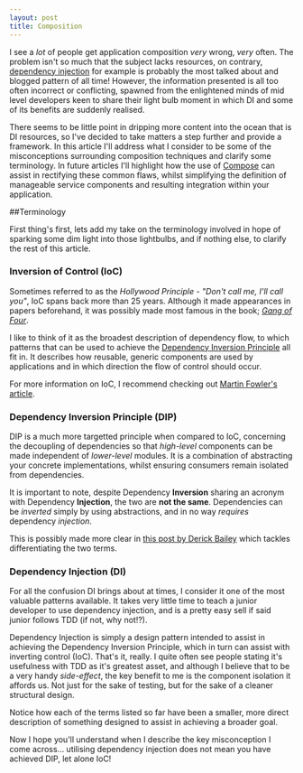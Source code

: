 ```yaml
---
layout: post
title: Composition
---
```


I see a _lot_ of people get application composition _very_ wrong, _very_ often. The problem isn't so much that the subject lacks resources, on contrary, [dependency injection] for example is probably the most talked about and blogged pattern of all time! However, the information presented is all too often incorrect or conflicting, spawned from the enlightened minds of mid level developers keen to share their light bulb moment in which DI and some of its benefits are suddenly realised.

There seems to be little point in dripping more content into the ocean that is DI resources, so I've decided to take matters a step further and provide a framework. In this article I'll address what I consider to be some of the misconceptions surrounding composition techniques and clarify some terminology. In future articles I'll highlight how the use of [Compose] can assist in rectifying these common flaws, whilst simplifying the definition of manageable service components and resulting integration within your application.

##Terminology

First thing's first, lets add my take on the terminology involved in hope of sparking some dim light into those lightbulbs, and if nothing else, to clarify the rest of this article.

### Inversion of Control (IoC)

Sometimes referred to as the _Hollywood Principle - "Don't call me, I'll call you"_, IoC spans back more than 25 years. Although it made appearances in papers beforehand, it was possibly made most famous in the book; _[Gang of Four]_.

I like to think of it as the broadest description of dependency flow, to which patterns that can be used to achieve the [Dependency Inversion Principle] all fit in. It describes how reusable, generic components are used by applications and in which direction the flow of control should occur.

For more information on IoC, I recommend checking out [Martin Fowler's article].

### Dependency Inversion Principle (DIP)

DIP is a much more targetted principle when compared to IoC, concerning the decoupling of dependencies so that _high-level_ components can be made independent of _lower-level_ modules. It is a combination of abstracting your concrete implementations, whilst ensuring consumers remain isolated from dependencies.

It is important to note, despite Dependency **Inversion** sharing an acronym with Dependency **Injection**, the two are **not the same**. Dependencies can be _inverted_ simply by using abstractions, and in no way _requires_ dependency _injection_.

This is possibly made more clear in [this post by Derick Bailey] which tackles differentiating the two terms.

### Dependency Injection (DI)

For all the confusion DI brings about at times, I consider it one of the most valuable patterns available. It takes very little time to teach a junior developer to use dependency injection, and is a pretty easy sell if said junior follows TDD (if not, why not!?).

Dependency Injection is simply a design pattern intended to assist in achieving the Dependency Inversion Principle, which in turn can assist with inverting control (IoC). That's it, really. I quite often see people stating it's usefulness with TDD as it's greatest asset, and although I believe that to be a very handy _side-effect_, the key benefit to me is the component isolation it affords us. Not just for the sake of testing, but for the sake of a cleaner structural design.

Notice how each of the terms listed so far have been a smaller, more direct description of something designed to assist in achieving a broader goal.  

Now I hope you'll understand when I describe the key misconception I come across... utilising dependency injection does not mean you have achieved DIP, let alone IoC!

### 

  [dependency injection]: https://www.google.co.uk/#safe=active&q=dependency+injection
  [Compose]: http://www.github.com/smudge202/compose
  [Gang of Four]: http://www.amazon.co.uk/Design-patterns-elements-reusable-object-oriented/dp/0201633612
  [Dependency Inversion Principle]: http://
  [Martin Fowler's article]: http://martinfowler.com/bliki/InversionOfControl.html
  [this post by Derick Bailey]: https://lostechies.com/derickbailey/2011/09/22/dependency-injection-is-not-the-same-as-the-dependency-inversion-principle/
